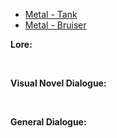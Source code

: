 - [Metal - Tank](/pawnsDesigned/Metal/MetalTank/)
- [Metal - Bruiser](/pawnsDesigned/Metal/MetalBruiser/)

**Lore:**

<br>

**Visual Novel Dialogue:**

<br>

**General Dialogue:**

<br>

